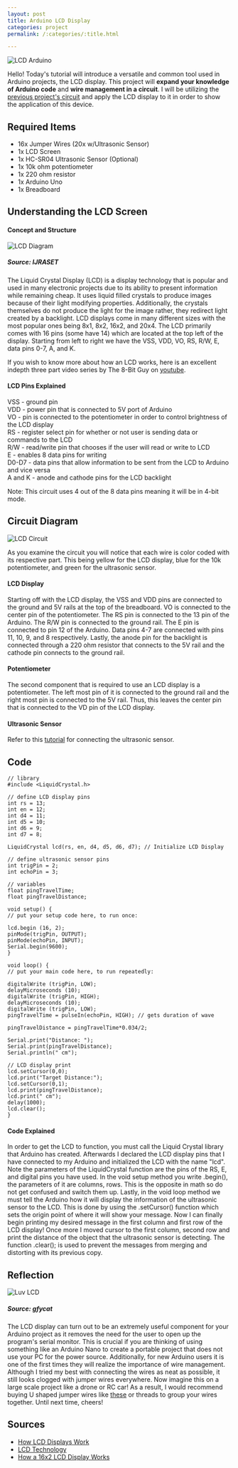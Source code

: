 ```yaml
---
layout: post
title: Arduino LCD Display
categories: project
permalink: /:categories/:title.html

---
```


![LCD Arduino](/ritish_blog/images/led2arduino.jpg)

Hello! Today's tutorial will introduce a versatile and common tool used in Arduino projects, the LCD display. This project will **expand your knowledge of Arduino code** and **wire management in a circuit**. I will be utilizing the [previous project's circuit](https://ritishpaul.github.io/ritish_blog/project/Arduino-Ultrasonic-Sensor.html) and apply the LCD display to it
in order to show the application of this device.

## Required Items

- 16x Jumper Wires (20x w/Ultrasonic Sensor)
- 1x LCD Screen
- 1x HC-SR04 Ultrasonic Sensor (Optional)
- 1x 10k ohm potentiometer
- 1x 220 ohm resistor
- 1x Arduino Uno
- 1x Breadboard

## Understanding the LCD Screen

#### Concept and Structure

![LCD Diagram](/ritish_blog/images/lcddiagram.png)
##### Source: IJRASET

The Liquid Crystal Display (LCD) is a display technology that is popular and used in many electronic projects due to its ability to present information while remaining cheap. It uses
liquid filled crystals to produce images because of their light modifying properties. Additionally, the crystals themselves do not produce the light for the image rather, they
redirect light created by a backlight. LCD displays come in many different sizes with the most popular ones being 8x1, 8x2, 16x2, and 20x4. The LCD primarily comes with 16 pins (some have 14) which are located at the top left of the display.
Starting from left to right we have the VSS, VDD, VO, RS, R/W, E, data pins 0-7, A, and K.  

If you wish to know more about how an LCD works, here is an excellent indepth three part video series by The 8-Bit Guy on [youtube](https://www.youtube.com/watch?v=hZRL8luuPb8&t).

#### LCD Pins Explained

VSS - ground pin  
VDD - power pin that is connected to 5V port of Arduino  
VO - pin is connected to the potentiometer in order to control brightness of the LCD display  
RS - register select pin for whether or not user is sending data or commands to the LCD  
R/W - read/write pin that chooses if the user will read or write to LCD  
E - enables 8 data pins for writing  
D0-D7 - data pins that allow information to be sent from the LCD to Arduino and vice versa  
A and K - anode and cathode pins for the LCD backlight  

Note: This circuit uses 4 out of the 8 data pins meaning it will be in 4-bit mode.

## Circuit Diagram

![LCD Circuit](/ritish_blog/images/circuitlcd.PNG)

As you examine the circuit you will notice that each wire is color coded with its respective part. This being yellow for the LCD display, blue for the 10k potentiometer, and green for the ultrasonic sensor.

#### LCD Display
Starting off with the LCD display, the VSS and VDD pins are connected to the ground and 5V rails at the top of the breadboard. VO is connected to the center pin of the potentiometer. The RS pin is connected to the 13 pin of the Arduino.
The R/W pin is connected to the ground rail. The E pin is connected to pin 12 of the Arduino. Data pins 4-7 are connected with pins 11, 10, 9, and 8 respectively. Lastly, the anode pin for the backlight is connected
through a 220 ohm resistor that connects to the 5V rail and the cathode pin connects to the ground rail.

#### Potentiometer

The second component that is required to use an LCD display is a potentiometer. The left most pin of it is connected to the ground rail and the right most pin is connected to the 5V rail. Thus, this leaves the center pin
that is connected to the VD pin of the LCD display.

#### Ultrasonic Sensor

Refer to this [tutorial](https://ritishpaul.github.io/ritish_blog/project/Arduino-Ultrasonic-Sensor.html) for connecting the ultrasonic sensor.

## Code

```
// library  
#include <LiquidCrystal.h>  

// define LCD display pins     
int rs = 13;  
int en = 12;  
int d4 = 11;  
int d5 = 10;  
int d6 = 9;  
int d7 = 8;  	 

LiquidCrystal lcd(rs, en, d4, d5, d6, d7); // Initialize LCD Display  

// define ultrasonic sensor pins  
int trigPin = 2;  
int echoPin = 3;  

// variables  
float pingTravelTime;  
float pingTravelDistance;  

void setup() {  
// put your setup code here, to run once:  

lcd.begin (16, 2);  
pinMode(trigPin, OUTPUT);  
pinMode(echoPin, INPUT);  
Serial.begin(9600);  
}  

void loop() {  
// put your main code here, to run repeatedly:  

digitalWrite (trigPin, LOW);  
delayMicroseconds (10);  
digitalWrite (trigPin, HIGH);  
delayMicroseconds (10);  
digitalWrite (trigPin, LOW);  
pingTravelTime = pulseIn(echoPin, HIGH); // gets duration of wave  

pingTravelDistance = pingTravelTime*0.034/2;  

Serial.print("Distance: ");  
Serial.print(pingTravelDistance);  
Serial.println(" cm");  

// LCD display print  
lcd.setCursor(0,0);  
lcd.print("Target Distance:");  
lcd.setCursor(0,1);  
lcd.print(pingTravelDistance);  
lcd.print(" cm");  
delay(1000);  
lcd.clear();  
}  
```

#### Code Explained

In order to get the LCD to function, you must call the Liquid Crystal library that Arduino has created. Afterwards I declared the LCD display pins that I have connected to my Arduino and initialized the LCD with the name "lcd".
Note the parameters of the LiquidCrystal function are the pins of the RS, E, and digital pins you have used. In the void setup method you write .begin(), the parameters of it are columns, rows. This is the opposite
in math so do not get confused and switch them up. Lastly, in the void loop method we must tell the Arduino how it will display the information of the ultrasonic sensor to the LCD.
This is done by using the .setCursor() function which sets the origin point of where it will show your message. Now I can finally begin printing my desired message in the first column and first row of the LCD display!
Once more I moved cursor to the first column, second row and print the distance of the object that the ultrasonic sensor is detecting. The function .clear(); is used to prevent the messages from merging and distorting
with its previous copy.

## Reflection

![Luv LCD](/ritish_blog/images/luvlcd.gif)
##### Source: gfycat

The LCD display can turn out to be an extremely useful component for your Arduino project as it removes the need for the user to open up the program's serial monitor. This is crucial
if you are thinking of using something like an Arduino Nano to create a portable project that does not use your PC for the power source. Additionally, for new Arduino users
it is one of the first times they will realize the importance of wire management. Although I tried my best with connecting the wires as neat as possible, it still looks clogged with jumper wires everywhere.
Now imagine this on a large scale project like a drone or RC car! As a result, I would recommend buying U shaped jumper wires like [these](https://amzn.to/2F8kuF8) or threads to group your wires together. Until next time, cheers!

## Sources
- [How LCD Displays Work](https://bit.ly/2DBFFPs)
- [LCD Technology](https://www.xenarc.com/lcd-technology.html)
- [How a 16x2 LCD Display Works](https://www.electronicsforu.com/resources/learn-electronics/16x2-lcd-pinout-diagram)
